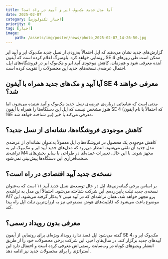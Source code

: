 ```yaml
---
title: آیا مدل جدید مک‌بوک ایر و آیپد در راه است؟  
date: 2025-02-07
category: [اخبار تکنولوژی]
priority: 0
tag: [اخبار]
image:
    path: /assets/img/poster/news/photo_2025-02-07_14-26-50.jpg
---
```


گزارش‌های جدید نشان می‌دهند که اپل احتمالاً به‌زودی از نسل جدید مک‌بوک ایر و آیپد ایر رونمایی خواهد کرد. بلومبرگ اعلام کرده است که آیفون SE 4 ممکن است طی روزهای آینده معرفی شود و هم‌زمان، کاهش موجودی آیپد ایر و مک‌بوک ایر در فروشگاه‌های اپل، احتمال عرضه‌ی نسخه‌های جدید این محصولات را تقویت کرده است.  

## آیا آیپد و مک‌های جدید همراه با آیفون SE 4 معرفی خواهند شد؟  

مدتی است که شایعاتی درباره‌ی عرضه‌ی نسل جدید مک‌بوک و آیپد شنیده می‌شود، اما هنوز مشخص نیست که اپل این دستگاه‌ها را همراه با آیفون SE 4 (که احتمالاً با نام آیفون 16E نیز شناخته خواهد شد) معرفی می‌کند یا خیر.  

## کاهش موجودی فروشگاه‌ها، نشانه‌ای از نسل جدید؟  

کاهش موجودی یک محصول در فروشگاه‌های اپل معمولاً به‌عنوان نشانه‌ای از عرضه‌ی مدل جدید آن تلقی می‌شود. انتظار می‌رود که مدل‌های جدید آیپد ایر و مک‌بوک ایر به تراشه‌ی M4 مجهز شوند. با این حال، تغییرات عمده‌ای در طراحی یا سایر بخش‌های سخت‌افزاری این دستگاه‌ها پیش‌بینی نمی‌شود.  

## نسخه‌ی جدید آیپد اقتصادی در راه است؟  

بر اساس برخی گمانه‌زنی‌ها، اپل در حال توسعه‌ی نسل جدید آیپد ۱۱ است که به‌عنوان نسخه‌ی جدید تبلت پایین‌رده‌ی این شرکت شناخته می‌شود. احتمالاً این مدل به تراشه‌ی A17 پرو مجهز خواهد شد، همان تراشه‌ای که در آیپد مینی ۷ به‌کار گرفته می‌شود. این موضوع باعث می‌شود که قابلیت‌های هوش مصنوعی نیز به ارزان‌ترین تبلت اپل راه پیدا کند.  

## معرفی بدون رویداد رسمی؟  

گفته می‌شود اپل قصد ندارد رویداد ویژه‌ای برای رونمایی از آیفون SE 4، مک‌بوک ایر و آیپدهای جدید برگزار کند. در سال‌های اخیر، این شرکت برخی محصولات خود را از طریق انتشار ویدیوهای کوتاه در وب‌سایت رسمی‌اش معرفی کرده است و احتمال دارد این استراتژی را برای محصولات جدید نیز ادامه دهد.
